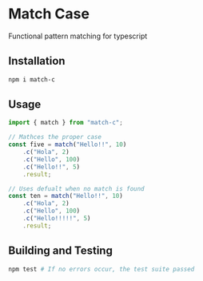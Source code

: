 # Match Case

Functional pattern matching for typescript

## Installation

```bash
npm i match-c
```

## Usage

```typescript
import { match } from "match-c";

// Mathces the proper case
const five = match("Hello!!", 10)
    .c("Hola", 2)
    .c("Hello", 100)
    .c("Hello!!", 5)
    .result;

// Uses defualt when no match is found
const ten = match("Hello!!", 10)
    .c("Hola", 2)
    .c("Hello", 100)
    .c("Hello!!!!!", 5)
    .result;
```

## Building and Testing

```bash
npm test # If no errors occur, the test suite passed
```
